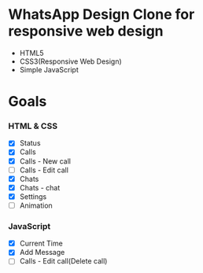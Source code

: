 # WhatsApp Design Clone for responsive web design

- HTML5
- CSS3(Responsive Web Design)
- Simple JavaScript

# Goals

### HTML & CSS

- [x] Status
- [x] Calls
- [x] Calls - New call
- [ ] Calls - Edit call
- [x] Chats
- [x] Chats - chat
- [x] Settings
- [ ] Animation

### JavaScript

- [x] Current Time
- [x] Add Message
- [ ] Calls - Edit call(Delete call)
